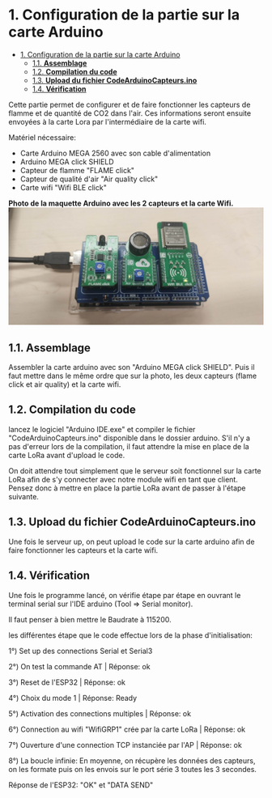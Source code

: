 # 1. Configuration de la partie sur la carte Arduino 
- [1. Configuration de la partie sur la carte Arduino](#1-configuration-de-la-partie-sur-la-carte-arduino)
  - [1.1. **Assemblage**](#11-assemblage)
  - [1.2. **Compilation du code**](#12-compilation-du-code)
  - [1.3. **Upload du fichier CodeArduinoCapteurs.ino**](#13-upload-du-fichier-CodeArduinoCapteurs)
  - [1.4. **Vérification**](#14-vérification)


Cette partie permet de configurer et de faire fonctionner les capteurs de flamme et de quantité de CO2 dans l'air. Ces informations seront ensuite envoyées à la carte Lora par l'intermédiaire de la carte wifi.

Matériel nécessaire:
- Carte Arduino MEGA 2560 avec son cable d'alimentation
- Arduino MEGA click SHIELD
- Capteur de flamme "FLAME click" 
- Capteur de qualité d'air "Air quality click" 
- Carte wifi "Wifi BLE click"

**Photo de la maquette Arduino avec les 2 capteurs et la carte Wifi.**
![example image](Maquette.jpg)

## 1.1. **Assemblage**

Assembler la carte arduino avec son "Arduino MEGA click SHIELD". Puis il faut mettre dans le même ordre que sur la photo, les deux capteurs (flame click et air quality) et la carte wifi.

## 1.2. **Compilation du code**

lancez le logiciel "Arduino IDE.exe" et compiler le fichier "CodeArduinoCapteurs.ino" disponible dans le dossier arduino. S'il n'y a pas d'erreur lors de la compilation, il faut attendre la mise en place de la carte LoRa avant d'upload le code.

On doit attendre tout simplement que le serveur soit fonctionnel sur la carte LoRa afin de s'y connecter avec notre module wifi en tant que client. Pensez donc à mettre en place la partie LoRa avant de passer à l'étape suivante.

## 1.3. **Upload du fichier CodeArduinoCapteurs.ino**

Une fois le serveur up, on peut upload le code sur la carte arduino afin de faire fonctionner les capteurs et la carte wifi.

## 1.4. **Vérification**

Une fois le programme lancé, on vérifie étape par étape en ouvrant le terminal serial sur l'IDE arduino (Tool => Serial monitor). 

Il faut penser à bien mettre le Baudrate à 115200.

les différentes étape que le code effectue lors de la phase d'initialisation:

1°) Set up des connections Serial et Serial3

2°) On test la commande AT | Réponse: ok

3°) Reset de l'ESP32 | Réponse: ok

4°) Choix du mode 1 | Réponse: Ready

5°) Activation des connections multiples | Réponse: ok

6°) Connection au wifi "WifiGRP1" crée par la carte LoRa | Réponse: ok

7°) Ouverture d'une connection TCP instanciée par l'AP | Réponse: ok

8°) La boucle infinie:
En moyenne, on récupère les données des capteurs, on les formate puis on les envois sur le port série 3 toutes les 3 secondes.

Réponse de l'ESP32: "OK" et  "DATA SEND"


